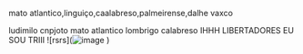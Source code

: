 mato atlantico,linguiço,caalabreso,palmeirense,dalhe vaxco

<!--
**jontex1/jontex1** is a ✨ _special_ ✨ repository because its `README.md` (this file) appears on your GitHub profile.

Here are some ideas to get you started:

- 🔭 I’m currently working on ... RAPHAEL VEIGAAAAAAAAA
- 🌱 I’m currently learning ...TORCIDA QUE CANTA E VIBRA
- 👯 I’m looking to collaborate on ... IHHH LIBERTADORES EU SOU TRIII
- 🤔 I’m looking for help with ...manchA VERDE
- 💬 Ask me about ...palmeiras
- 📫 How to reach me: ...nao zei
- 😄 Pronouns: palmeirense
- ⚡ Fun fact: ...fanatico pelo meu verdao
-->
ludimilo
cnpjoto
mato atlantico
lombrigo
calabreso
 IHHH LIBERTADORES EU SOU TRIII
![rsrs](![image](![image](https://github.com/jontex1/jontex1/assets/146357061/80387107-b8bf-452f-8b32-b5e8655635bf)
)
)
